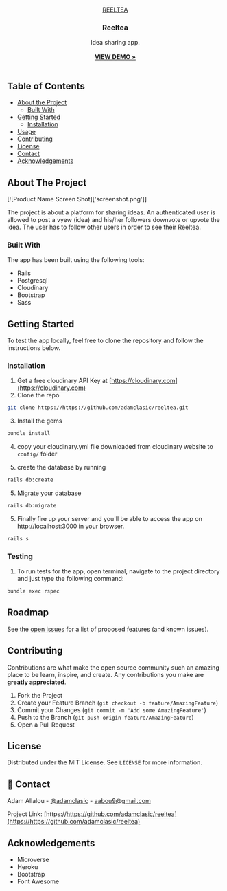 <br />
<p align="center">
  <a href="https://https://github.com/adamclasic/reeltea">
    REELTEA
  </a>

  <h3 align="center">Reeltea</h3>

  <p align="center">
    Idea sharing app.
    <br /><br/>
    <a href="https://reeltea.herokuapp.com"><strong>VIEW DEMO »</strong></a>
    <br />
    <br />
   
  </p>
</p>

<!-- TABLE OF CONTENTS -->

## Table of Contents

- [About the Project](#about-the-project)
  - [Built With](#built-with)
- [Getting Started](#getting-started)
  - [Installation](#installation)
- [Usage](#usage)
- [Contributing](#contributing)
- [License](#license)
- [Contact](#contact)
- [Acknowledgements](#acknowledgements)

<!-- ABOUT THE PROJECT -->

## About The Project

[![Product Name Screen Shot]['screenshot.png']]

The project is about a platform for sharing ideas. An authenticated user is allowed to post a vyew (idea) and his/her followers downvote or upvote the idea. The user has to follow other users in order to see their Reeltea.

### Built With

The app has been built using the following tools:

- Rails
- Postgresql
- Cloudinary
- Bootstrap
- Sass

## Getting Started

To test the app locally, feel free to clone the repository and follow the instructions below.

### Installation

1. Get a free cloudinary API Key at [https://cloudinary.com](https://cloudinary.com)
2. Clone the repo

```sh
git clone https://https://github.com/adamclasic/reeltea.git
```

3. Install the gems

```sh
bundle install
```

4. copy your cloudinary.yml file downloaded from cloudinary website to `config/` folder

5) create the database by running

```sh
rails db:create
```

5. Migrate your database

```sh
rails db:migrate
```

5. Finally fire up your server and you'll be able to access the app on http://localhost:3000 in your browser.

```sh
rails s
```

### Testing 
1. To run tests for the app, open terminal, navigate to the project directory and just type the following command:
```sh
bundle exec rspec
```

## Roadmap

See the [open issues](https://https://github.com/adamclasic/reeltea/issues) for a list of proposed features (and known issues).

## Contributing

Contributions are what make the open source community such an amazing place to be learn, inspire, and create. Any contributions you make are **greatly appreciated**.

1. Fork the Project
2. Create your Feature Branch (`git checkout -b feature/AmazingFeature`)
3. Commit your Changes (`git commit -m 'Add some AmazingFeature'`)
4. Push to the Branch (`git push origin feature/AmazingFeature`)
5. Open a Pull Request

<!-- LICENSE -->

## License

Distributed under the MIT License. See `LICENSE` for more information.

<!-- CONTACT -->

## 👤 Contact

Adam Allalou - [@adamclasic](https://twitter.com/adamclasic) - aabou9@gmail.com

Project Link: [https://https://github.com/adamclasic/reeltea](https://https://github.com/adamclasic/reeltea)

<!-- ACKNOWLEDGEMENTS -->

## Acknowledgements

- Microverse
- Heroku
- Bootstrap
- Font Awesome
